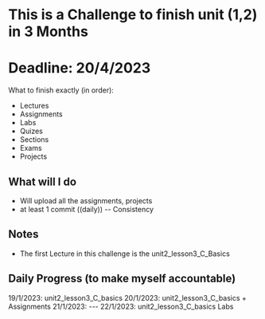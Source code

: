 # This is a Challenge to finish unit (1,2) in 3 Months 
# Deadline: 20/4/2023 


What to finish exactly (in order): 
- Lectures
- Assignments
- Labs 
- Quizes 
- Sections 
- Exams 
- Projects 


## What will I do	
- Will upload all the assignments, projects 
- at least 1 commit ((daily)) -- Consistency 


## Notes		
- The first Lecture in this challenge is the unit2_lesson3_C_Basics


## Daily Progress (to make myself accountable)
19/1/2023: unit2_lesson3_C_basics
20/1/2023: unit2_lesson3_C_basics + Assignments
21/1/2023: --- 
22/1/2023: unit2_lesson3_C_basics Labs 
